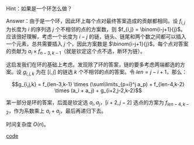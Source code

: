 Hint：如果是一个环怎么做？

Answer：由于是一个环，因此环上每个点对最终答案造成的贡献都相同。设 $f_{i,j}$ 为长度为 $i$ 的序列选 $j$ 个不相邻的点的方案数，则 $f_{i,j} = \binom{i-j+1}{j}$。应该很好理解，考虑一个长度为 $i-j$ 的链，链头、链尾和两个数之间都可以插入一个元素，总共需要插入 $j$ 个，因此方案数是 $\binom{i-j+1}{j}$。每个点对答案的贡献为 $a_i \times f_{n-3,k-1}$（就是钦定这个点不选，断环为链）。

这启发我们在环的基础上考虑。发现除了环的答案，链的要多考虑两端都选的方案。设 $g_{i,j,k}$ 为在 $[i,j]$ 的链选 $k$ 个不相邻的点的答案。令 $len = j - i + 1$，那么：

$$g_{i,j,k} = f_{len-3,k-1} \times (\sum\limits_{p=i}^j a_p) + f_{len-4,k-2} \times (a_i + a_j) + g_{i+2,j-2,k-2}$$

第一部分是环的答案，后面是钦定选 $a_i,a_j$，$[i+2,j-2]$ 选点的方案为 $f_{len-4,k-2}$，作为系数乘上 $a_i + a_j$，最后再递归下去。

时间复杂度 $O(n)$。

[code](https://atcoder.jp/contests/arc120/submissions/40962161)